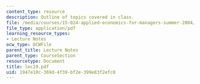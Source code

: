 ```yaml
---
content_type: resource
description: Outline of topics covered in class.
file: /media/courses/15-024-applied-economics-for-managers-summer-2004/1947e10c369d4f39bf2e399e83f2efc0_lec19.pdf
file_type: application/pdf
learning_resource_types:
- Lecture Notes
ocw_type: OCWFile
parent_title: Lecture Notes
parent_type: CourseSection
resourcetype: Document
title: lec19.pdf
uid: 1947e10c-369d-4f39-bf2e-399e83f2efc0
---
```

